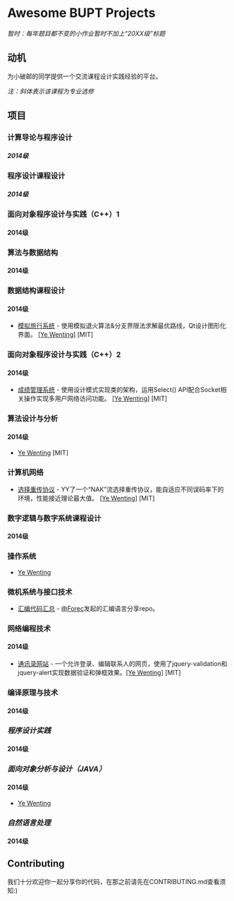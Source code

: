 # Awesome BUPT Projects

_暂时：每年题目都不变的小作业暂时不加上“20XX级”标题_

## 动机

为小破邮的同学提供一个交流课程设计实践经验的平台。

_注：斜体表示该课程为专业选修_

## 项目

### 计算导论与程序设计

##### 2014级

### 程序设计课程设计

##### 2014级

### 面向对象程序设计与实践（C++）1

#### 2014级

### 算法与数据结构

#### 2014级

### 数据结构课程设计

#### 2014级

* [模拟旅行系统](https://github.com/YeWenting/Results-Management-System) - 使用模拟退火算法&分支界限法求解最优路线，Qt设计图形化界面。 [[Ye Wenting]](https://github.com/YeWenting) [MIT]

### 面向对象程序设计与实践（C++）2

#### 2014级

* [成绩管理系统](https://github.com/YeWenting/Results-Management-System) - 使用设计模式实现类的架构，运用Select() API配合Socket相关操作实现多用户网络访问功能。  [[Ye Wenting]](https://github.com/YeWenting) [MIT] 

### 算法设计与分析

#### 2014级

* [Ye Wenting](https://github.com/YeWenting/BUPT-Homework/tree/master/Algorithm%20Design) [MIT]

### 计算机网络

* [选择重传协议](https://github.com/YeWenting/BUPT-Homework/tree/master/Algorithm%20Design) - YY了一个“NAK”流选择重传协议，能自适应不同误码率下的环境，性能接近理论最大值。 [[Ye Wenting]](https://github.com/YeWenting) [MIT] 

### 数字逻辑与数字系统课程设计

#### 2014级

### 操作系统

* [Ye Wenting](https://github.com/YeWenting/BUPT-Homework/tree/master/Operating%20System)

### 微机系统与接口技术

* [汇编代码汇总](https://github.com/Forec/assembly-exercise) - 由[Forec](https://github.com/Forec)发起的汇编语言分享repo。

### 网络编程技术

#### 2014级

* [通讯录网站](https://github.com/YeWenting/yewenting.github.com) - 一个允许登录、编辑联系人的网页，使用了jquery-validation和jquery-alert实现数据验证和弹框效果。[[Ye Wenting]](https://github.com/YeWenting) [MIT] 

### 编译原理与技术

#### 2014级

### *程序设计实践*

#### 2014级

### *面向对象分析与设计（JAVA）*

#### 2014级

* [Ye Wenting](https://github.com/YeWenting/Java-Exercise)

### *自然语言处理*

#### 2014级

## Contributing

我们十分欢迎你一起分享你的代码，在那之前请先在CONTRIBUTING.md查看须知:)

